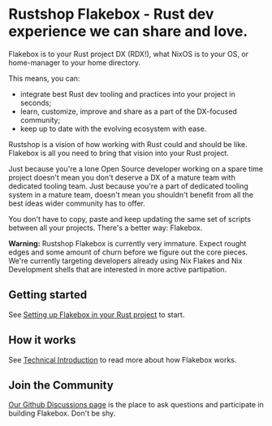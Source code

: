 <!-- WARNING: THIS FILE IS AUTO-GENERATED. EDIT ./docs/README.md instead -->

# Rustshop Flakebox - Rust dev experience we can share and love.

Flakebox is to your Rust project DX (RDX!), what NixOS is to your OS, or
home-manager to your home directory. 

This means, you can:

* integrate best Rust dev tooling and practices into your project in seconds;
* learn, customize, improve and share as a part of the DX-focused community;
* keep up to date with the evolving ecosystem with ease.

Rustshop is a vision of how working with Rust could and should be like.
Flakebox is all you need to bring that vision into your Rust project.

Just because you're a lone Open Source developer working on a spare
time project doesn't mean you don't deserve a DX of a mature team
with dedicated tooling team. Just because you're a part of dedicated
tooling system in a mature team, doesn't mean you shouldn't benefit
from all the best ideas wider community has to offer.

You don't have to copy, paste and keep updating the same set of
scripts between all your projects. There's a better way: Flakebox.

**Warning:** Rustshop Flakebox is currently very immature. Expect
rought edges and some amount of churn before we figure out the
core pieces. We're currently targeting developers already using
Nix Flakes and Nix Development shells that are interested in
more active partipation.


## Getting started

See [Setting up Flakebox in your Rust project](./docs/getting-started.md)
to start.


## How it works

See [Technical Introduction](./docs/technical-details.md) to read more about
how Flakebox works.

## Join the Community

[Our Github Discussions page](https://github.com/rustshop/flakebox/discussions) is the
place to ask questions and participate in building Flakebox. Don't be shy.

<!-- WARNING: THIS FILE IS AUTO-GENERATED. EDIT ./docs/README.md instead -->